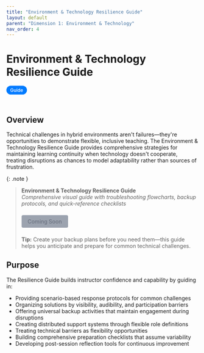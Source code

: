 ```yaml
---
title: "Environment & Technology Resilience Guide"
layout: default
parent: "Dimension 1: Environment & Technology"
nav_order: 4
---
```


# Environment & Technology Resilience Guide

<span style="background: #007bff; color: white; padding: 4px 10px; border-radius: 16px; font-size: 12px; font-weight: 500; white-space: nowrap; display: inline-block; margin-bottom: 24px;">Guide</span>

## Overview
Technical challenges in hybrid environments aren't failures—they're opportunities to demonstrate flexible, inclusive teaching. The Environment & Technology Resilience Guide provides comprehensive strategies for maintaining learning continuity when technology doesn't cooperate, treating disruptions as chances to model adaptability rather than sources of frustration.



{: .note }
> **Environment & Technology Resilience Guide**  
> *Comprehensive visual guide with troubleshooting flowcharts, backup protocols, and quick-reference checklists*
>
> <span style="display: inline-block; background: #9ca3af; color: #6b7280; padding: 8px 16px; text-decoration: none; border-radius: 4px; font-weight: 500; margin: 8px 0; font-size: 14px; cursor: not-allowed;">
> Coming Soon
> </span>
>
> **Tip:** Create your backup plans before you need them—this guide helps you anticipate and prepare for common technical challenges.

## Purpose
The Resilience Guide builds instructor confidence and capability by guiding in:

- Providing scenario-based response protocols for common challenges
- Organizing solutions by visibility, audibility, and participation barriers
- Offering universal backup activities that maintain engagement during disruptions
- Creating distributed support systems through flexible role definitions
- Treating technical barriers as flexibility opportunities
- Building comprehensive preparation checklists that assume variability
- Developing post-session reflection tools for continuous improvement
